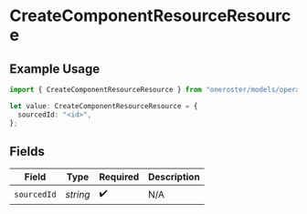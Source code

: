 # CreateComponentResourceResource

## Example Usage

```typescript
import { CreateComponentResourceResource } from "oneroster/models/operations";

let value: CreateComponentResourceResource = {
  sourcedId: "<id>",
};
```

## Fields

| Field              | Type               | Required           | Description        |
| ------------------ | ------------------ | ------------------ | ------------------ |
| `sourcedId`        | *string*           | :heavy_check_mark: | N/A                |